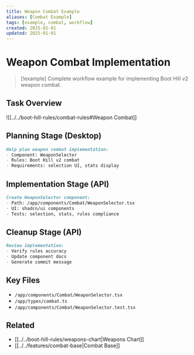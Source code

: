 ```yaml
---
title: Weapon Combat Example
aliases: [Combat Example]
tags: [example, combat, workflow]
created: 2025-01-01
updated: 2025-01-01
---
```


# Weapon Combat Implementation

> [!example]
> Complete workflow example for implementing Boot Hill v2 weapon combat.

## Task Overview
![[../../boot-hill-rules/combat-rules#Weapon Combat]]

## Planning Stage (Desktop)
```markdown
Help plan weapon combat implementation:
- Component: WeaponSelector 
- Rules: Boot Hill v2 combat
- Requirements: selection UI, stats display
```

## Implementation Stage (API)
```markdown
Create WeaponSelector component:
- Path: /app/components/Combat/WeaponSelector.tsx
- UI: shadcn/ui components
- Tests: selection, stats, rules compliance
```

## Cleanup Stage (API)
```markdown
Review implementation:
- Verify rules accuracy
- Update component docs
- Generate commit message
```

## Key Files
- `/app/components/Combat/WeaponSelector.tsx`
- `/app/types/combat.ts`
- `/app/components/Combat/WeaponSelector.test.tsx`

## Related
- [[../../boot-hill-rules/weapons-chart|Weapons Chart]]
- [[../../features/combat-base|Combat Base]]